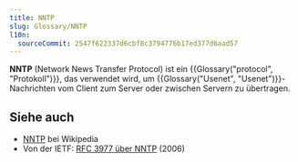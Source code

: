 ```yaml
---
title: NNTP
slug: Glossary/NNTP
l10n:
  sourceCommit: 2547f622337d6cbf8c3794776b17ed377d6aad57
---
```


**NNTP** (Network News Transfer Protocol) ist ein {{Glossary("protocol", "Protokoll")}}, das verwendet wird, um {{Glossary("Usenet", "Usenet")}}-Nachrichten vom Client zum Server oder zwischen Servern zu übertragen.

## Siehe auch

- [NNTP](https://en.wikipedia.org/wiki/Network_News_Transfer_Protocol) bei Wikipedia
- Von der IETF: [RFC 3977 über NNTP](https://datatracker.ietf.org/doc/html/rfc3977) (2006)
